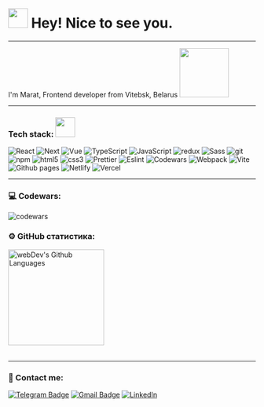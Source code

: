 <h1><img src="https://i.gifer.com/XOsX.gif" width="40"/> Hey! Nice to see you.</h1>

---

I'm Marat, Frontend developer from Vitebsk, Belarus <img src="https://i.gifer.com/PDE.gif" width="100"/>

---

### Tech stack: <img src="https://i.gifer.com/45Ra.gif" width="40"/>

  <p>
  <img alt="React" src="https://img.shields.io/badge/-React-45b8d8?style=flat-square&logo=react&logoColor=white" />
  <img alt="Next" src="https://img.shields.io/badge/Next-black?style=flat-square&logo=next.js&logoColor=white" />
  <img alt="Vue" src="https://img.shields.io/badge/vue3-%2335495e.svg?style=flat-square&logo=vuedotjs&logoColor=%234FC08D" /> 
  <img alt="TypeScript" src="https://img.shields.io/badge/-TypeScript-007ACC?style=flat-square&logo=typescript&logoColor=white" />
  <img alt="JavaScript" src="https://img.shields.io/badge/javascript-%23323330.svg?style=flat-square&logo=javascript&logoColor=%23F7DF1E" />
  <img alt="redux" src="https://img.shields.io/badge/-Redux-764ABC?style=flat-square&logo=redux&logoColor=white" />
  <img alt="Sass" src="https://img.shields.io/badge/-Sass-CC6699?style=flat-square&logo=sass&logoColor=white" />
  <img alt="git" src="https://img.shields.io/badge/-Git-F05032?style=flat-square&logo=git&logoColor=white" />
  <img alt="npm" src="https://img.shields.io/badge/-NPM-CB3837?style=flat-square&logo=npm&logoColor=white" />
  <img alt="html5" src="https://img.shields.io/badge/-HTML5-E34F26?style=flat-square&logo=html5&logoColor=white" />
  <img alt="css3" src="https://img.shields.io/badge/CSS3-%231572B6.svg?style=flat-square&logo=css3&logoColor=white" />
  <img alt="Prettier" src="https://img.shields.io/badge/-Prettier-F7B93E?style=flat-square&logo=prettier&logoColor=white" />
  <img alt="Eslint" src="https://img.shields.io/badge/ESLint-4B3263?style=flat-square&logo=eslint&logoColor=white" />
  <img alt="Codewars" src="https://img.shields.io/badge/Codewars-B1361E?style=flat-square&logo=codewars&logoColor=grey" />
  <img alt="Webpack" src="https://img.shields.io/badge/-Webpack-8DD6F9?style=flat-square&logo=webpack&logoColor=white" /> 
  <img alt="Vite" src="https://img.shields.io/badge/vite-%23646CFF.svg?style=flat-square&logo=vite&logoColor=white" /> 
  <img alt="Github pages" src="https://img.shields.io/badge/GH%20Pages-121013?style=flat-square&logo=github&logoColor=white" /> 
  <img alt="Netlify" src="https://img.shields.io/badge/Netlify-%23000000.svg?style=flat-square&logo=netlify&logoColor=#00C7B7" /> 
  <img alt="Vercel" src="https://img.shields.io/badge/Vercel-%23000000.svg?style=flat-square&logo=vercel&logoColor=white" /> 
</p>

---

### 💻 Codewars:

![codewars](https://www.codewars.com/users/Aku_loveee/badges/large)

### ⚙️ GitHub статистика:

<table>
      <img height="195px" alt="webDev's Github Languages" src="https://github-readme-stats-sigma-five.vercel.app/api/top-langs/?username=Akulove&layout=compact&theme=vision-friendly-dark" />
</table>

---

### 🤝 Contact me:

[![Telegram Badge](https://img.shields.io/badge/-Telegram-blue?style=for-the-badge&logo=Telegram&logoColor=white)](https://t.me/Aku_lovee)
[![Gmail Badge](https://img.shields.io/badge/-Gmail-red?style=for-the-badge&logo=Gmail&logoColor=white)](mailto:maratnikolaev556@gmail.com)
[![LinkedIn](https://img.shields.io/badge/linkedin-%230077B5.svg?style=for-the-badge&logo=linkedin&logoColor=white)](https://www.linkedin.com/in/marat-nikolaev-527a6b285/)
